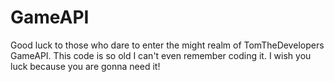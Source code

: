 # GameAPI

Good luck to those who dare to enter the might realm of TomTheDevelopers GameAPI. This code is so old I can't even remember coding it. I wish you luck because you are gonna need it!
